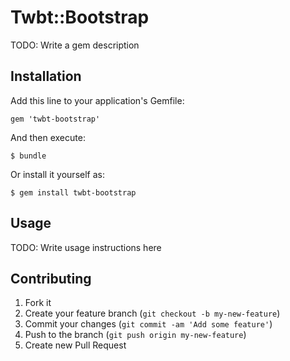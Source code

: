 # Twbt::Bootstrap

TODO: Write a gem description

## Installation

Add this line to your application's Gemfile:

    gem 'twbt-bootstrap'

And then execute:

    $ bundle

Or install it yourself as:

    $ gem install twbt-bootstrap

## Usage

TODO: Write usage instructions here

## Contributing

1. Fork it
2. Create your feature branch (`git checkout -b my-new-feature`)
3. Commit your changes (`git commit -am 'Add some feature'`)
4. Push to the branch (`git push origin my-new-feature`)
5. Create new Pull Request

